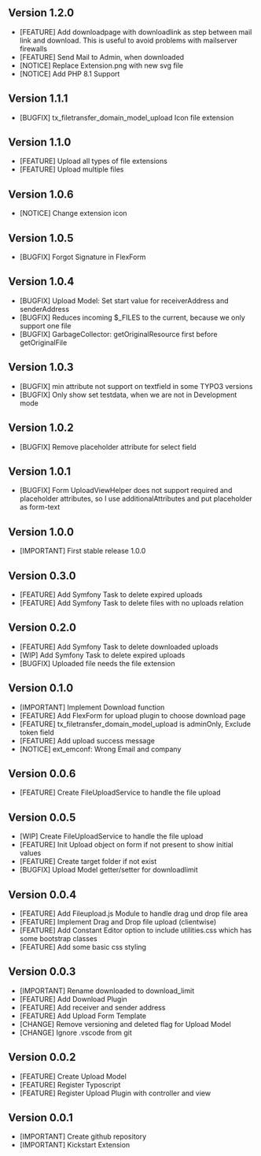 ## Version 1.2.0
- [FEATURE] Add downloadpage with downloadlink as step between mail link and download. This is useful to avoid problems with mailserver firewalls
- [FEATURE] Send Mail to Admin, when downloaded
- [NOTICE] Replace Extension.png with new svg file
- [NOTICE] Add PHP 8.1 Support

## Version 1.1.1
- [BUGFIX] tx_filetransfer_domain_model_upload Icon file extension

## Version 1.1.0
- [FEATURE] Upload all types of file extensions
- [FEATURE] Upload multiple files

## Version 1.0.6
- [NOTICE] Change extension icon

## Version 1.0.5
- [BUGFIX] Forgot Signature in FlexForm

## Version 1.0.4
- [BUGFIX] Upload Model: Set start value for receiverAddress and senderAddress
- [BUGFIX] Reduces incoming $_FILES to the current, because we only support one file
- [BUGFIX] GarbageCollector: getOriginalResource first before getOriginalFile

## Version 1.0.3
- [BUGFIX] min attribute not support on textfield in some TYPO3 versions
- [BUGFIX] Only show set testdata, when we are not in Development mode

## Version 1.0.2
- [BUGFIX] Remove placeholder attribute for select field

## Version 1.0.1
- [BUGFIX] Form UploadViewHelper does not support required and placeholder attributes, so I use additionalAttributes and put placeholder as form-text

## Version 1.0.0
- [IMPORTANT] First stable release 1.0.0

## Version 0.3.0
- [FEATURE] Add Symfony Task to delete expired uploads
- [FEATURE] Add Symfony Task to delete files with no uploads relation

## Version 0.2.0
- [FEATURE] Add Symfony Task to delete downloaded uploads
- [WIP] Add Symfony Task to delete expired uploads
- [BUGFIX] Uploaded file needs the file extension

## Version 0.1.0
- [IMPORTANT] Implement Download function
- [FEATURE] Add FlexForm for upload plugin to choose download page
- [FEATURE] tx_filetransfer_domain_model_upload is adminOnly, Exclude token field
- [FEATURE] Add upload success message
- [NOTICE] ext_emconf: Wrong Email and company

## Version 0.0.6
- [FEATURE] Create FileUploadService to handle the file upload

## Version 0.0.5
- [WIP] Create FileUploadService to handle the file upload
- [FEATURE] Init Upload object on form if not present to show initial values
- [FEATURE] Create target folder if not exist
- [BUGFIX] Upload Model getter/setter for downloadlimit

## Version 0.0.4
- [FEATURE] Add Fileupload.js Module to handle drag und drop file area
- [FEATURE] Implement Drag and Drop file upload (clientwise)
- [FEATURE] Add Constant Editor option to include utilities.css which has some bootstrap classes
- [FEATURE] Add some basic css styling

## Version 0.0.3
- [IMPORTANT] Rename downloaded to download_limit
- [FEATURE] Add Download Plugin
- [FEATURE] Add receiver and sender address
- [FEATURE] Add Upload Form Template
- [CHANGE] Remove versioning and deleted flag for Upload Model
- [CHANGE] Ignore .vscode from git

## Version 0.0.2
- [FEATURE] Create Upload Model
- [FEATURE] Register Typoscript
- [FEATURE] Register Upload Plugin with controller and view

## Version 0.0.1
- [IMPORTANT] Create github repository
- [IMPORTANT] Kickstart Extension
